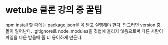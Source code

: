 # wetube 클론 강의 중 꿀팁

npm install 할 때에는 package.json을 꼭 닫고 실행해야 한다.
안그러면 version 충돌이 일어난다.
.gitignore로 node_modules을 깃헙에 올리지 않음으로써 다른 사람이
파일을 다운 받을때 좀 더 용이하게 만든다.
